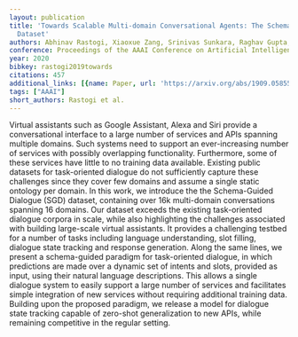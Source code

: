 ```yaml
---
layout: publication
title: 'Towards Scalable Multi-domain Conversational Agents: The Schema-guided Dialogue
  Dataset'
authors: Abhinav Rastogi, Xiaoxue Zang, Srinivas Sunkara, Raghav Gupta, Pranav Khaitan
conference: Proceedings of the AAAI Conference on Artificial Intelligence
year: 2020
bibkey: rastogi2019towards
citations: 457
additional_links: [{name: Paper, url: 'https://arxiv.org/abs/1909.05855'}]
tags: ["AAAI"]
short_authors: Rastogi et al.
---
```

Virtual assistants such as Google Assistant, Alexa and Siri provide a
conversational interface to a large number of services and APIs spanning
multiple domains. Such systems need to support an ever-increasing number of
services with possibly overlapping functionality. Furthermore, some of these
services have little to no training data available. Existing public datasets
for task-oriented dialogue do not sufficiently capture these challenges since
they cover few domains and assume a single static ontology per domain. In this
work, we introduce the the Schema-Guided Dialogue (SGD) dataset, containing
over 16k multi-domain conversations spanning 16 domains. Our dataset exceeds
the existing task-oriented dialogue corpora in scale, while also highlighting
the challenges associated with building large-scale virtual assistants. It
provides a challenging testbed for a number of tasks including language
understanding, slot filling, dialogue state tracking and response generation.
Along the same lines, we present a schema-guided paradigm for task-oriented
dialogue, in which predictions are made over a dynamic set of intents and
slots, provided as input, using their natural language descriptions. This
allows a single dialogue system to easily support a large number of services
and facilitates simple integration of new services without requiring additional
training data. Building upon the proposed paradigm, we release a model for
dialogue state tracking capable of zero-shot generalization to new APIs, while
remaining competitive in the regular setting.